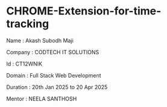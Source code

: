 # CHROME-Extension-for-time-tracking

Name :  Akash Subodh Maji

Company : CODTECH IT SOLUTIONS 

Id : CT12WNIK

Domain : Full Stack Web Development 

Duration : 20th Jan 2025 to 20 Apr 2025

Mentor : NEELA SANTHOSH 
